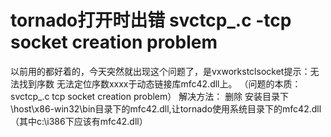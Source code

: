 # tornado打开时出错 svctcp_.c -tcp socket creation problem

以前用的都好着的，今天突然就出现这个问题了，是vxworkstclsocket提示：无法找到序数 无法定位序数xxxx于动态链接库mfc42.dll上。
（问题的本质：svctcp_.c tcp socket creation problem）
解决方法：
删除 安装目录下\host\x86-win32\bin目录下的mfc42.dll,让tornado使用系统目录下的mfc42.dll （其中c:\i386下应该有mfc42.dll）

